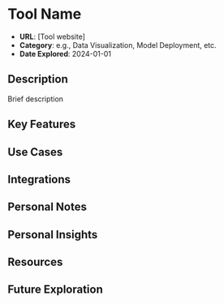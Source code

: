 # Tool Name

- **URL**: [Tool website]
- **Category**: e.g., Data Visualization, Model Deployment, etc.
- **Date Explored**: 2024-01-01

## Description

Brief description

## Key Features

## Use Cases

## Integrations

## Personal Notes

## Personal Insights

## Resources

## Future Exploration